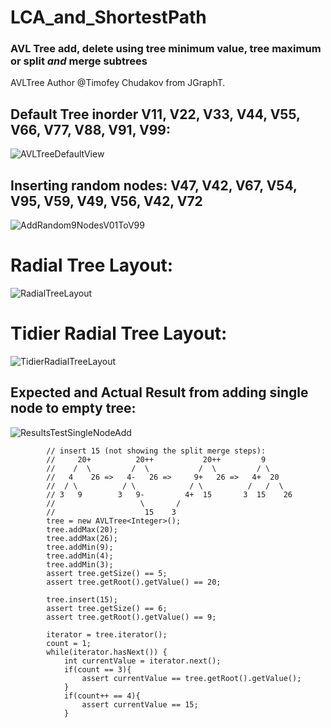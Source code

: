 # LCA_and_ShortestPath
### AVL Tree add, delete using tree minimum value, tree maximum or split _and_ merge subtrees
AVLTree Author @Timofey Chudakov from JGraphT.

## Default Tree inorder V11, V22, V33, V44, V55, V66, V77, V88, V91, V99:
![AVLTreeDefaultView](https://user-images.githubusercontent.com/54422342/173126062-152b807a-3698-4619-9557-9730eb95d861.jpg)

## Inserting random nodes: V47, V42, V67, V54, V95, V59, V49, V56, V42, V72 

![AddRandom9NodesV01ToV99](https://user-images.githubusercontent.com/54422342/173126082-96b397f8-7e79-4a54-945c-1a889db953a7.jpg)

# Radial Tree Layout:
![RadialTreeLayout](https://user-images.githubusercontent.com/54422342/173126376-6d48fbbd-0c23-404b-aa14-8be4537f769f.jpg)

# Tidier Radial Tree Layout:
![TidierRadialTreeLayout](https://user-images.githubusercontent.com/54422342/173126494-27283020-2317-4ce7-9139-6617181c6bf5.jpg)

## Expected and Actual Result from adding single node to empty tree: 
![ResultsTestSingleNodeAdd](https://user-images.githubusercontent.com/54422342/173126455-7f9bc6b1-6279-400b-ba2e-7f72b3e38e30.jpg)


            // insert 15 (not showing the split merge steps):
            //     20+          20++           20++         9
            //    /  \         /  \           /  \         / \
            //   4    26 =>   4-   26 =>     9+   26 =>   4+  20
            //  / \          / \            / \          /   /  \
            // 3   9        3   9-         4+  15       3  15    26
            //                   \       /
            //                    15    3
            tree = new AVLTree<Integer>();
            tree.addMax(20);
            tree.addMax(26);
            tree.addMin(9);
            tree.addMin(4);
            tree.addMin(3);
            assert tree.getSize() == 5;
            assert tree.getRoot().getValue() == 20;

            tree.insert(15);
            assert tree.getSize() == 6;
            assert tree.getRoot().getValue() == 9;

            iterator = tree.iterator();
            count = 1;
            while(iterator.hasNext()) {
                int currentValue = iterator.next();
                if(count == 3){
                    assert currentValue == tree.getRoot().getValue();
                }
                if(count++ == 4){
                    assert currentValue == 15;
                }



